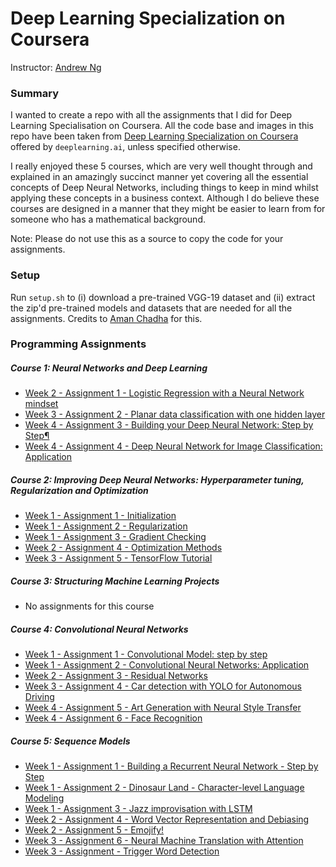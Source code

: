 # Deep Learning Specialization on Coursera

Instructor: [Andrew Ng](http://www.andrewng.org/)

### Summary

I wanted to create a repo with all the assignments that I did for Deep Learning Specialisation on Coursera. All the code base and images in this repo have been taken from [Deep Learning Specialization on Coursera](https://www.coursera.org/specializations/deep-learning) offered by `deeplearning.ai`, unless specified otherwise.

I really enjoyed these 5 courses, which are very well thought through and explained in an amazingly succinct manner yet covering all the essential concepts of Deep Neural Networks, including things to keep in mind whilst applying these concepts in a business context. Although I do believe these courses are designed in a manner that they might be easier to learn from for someone who has a mathematical background.

Note: Please do not use this as a source to copy the code for your assignments.

### Setup

Run ```setup.sh``` to (i) download a pre-trained VGG-19 dataset and (ii) extract the zip'd pre-trained models and datasets that are needed for all the assignments. Credits to [Aman Chadha](https://github.com/amanchadha/coursera-deep-learning-specialization/tree/master) for this.

### Programming Assignments

##### Course 1: Neural Networks and Deep Learning

  - [Week 2 - Assignment 1 - Logistic Regression with a Neural Network mindset](https://github.com/whodis943/deep-learning-specialisation-coursera/blob/main/1%20-%20Neural%20Networks%20and%20Deep%20Learning/Week%202/Logistic%20Regression%20as%20a%20Neural%20Network/Logistic_Regression_with_a_Neural_Network_mindset_v6a.ipynb)
  - [Week 3 - Assignment 2 - Planar data classification with one hidden layer](https://github.com/whodis943/deep-learning-specialisation-coursera/blob/main/1%20-%20Neural%20Networks%20and%20Deep%20Learning/Week%203/Planar%20data%20classification%20with%20one%20hidden%20layer/Planar_data_classification_with_onehidden_layer_v6c.ipynb)
  - [Week 4 - Assignment 3 - Building your Deep Neural Network: Step by Step¶](https://github.com/whodis943/deep-learning-specialisation-coursera/blob/main/1%20-%20Neural%20Networks%20and%20Deep%20Learning/Week%204/Building%20your%20Deep%20Neural%20Network%20-%20Step%20by%20Step/Building_your_Deep_Neural_Network_Step_by_Step_v8a.ipynb)
  - [Week 4 - Assignment 4 - Deep Neural Network for Image Classification: Application](https://github.com/whodis943/deep-learning-specialisation-coursera/blob/main/1%20-%20Neural%20Networks%20and%20Deep%20Learning/Week%204/Deep%20Neural%20Network%20Application_%20Image%20Classification/Deep%20Neural%20Network%20-%20Application%20v8.ipynb)

##### Course 2: Improving Deep Neural Networks: Hyperparameter tuning, Regularization and Optimization

  - [Week 1 - Assignment 1 - Initialization](https://github.com/whodis943/deep-learning-specialisation-coursera/blob/main/2%20-%20Improving%20Deep%20Neural%20Networks%20Hyperparameter%20tuning%2C%20Regularization%20and%20Optimization/Week%201/Initialization/Initialization.ipynb)
  - [Week 1 - Assignment 2 - Regularization](https://github.com/whodis943/deep-learning-specialisation-coursera/blob/main/2%20-%20Improving%20Deep%20Neural%20Networks%20Hyperparameter%20tuning%2C%20Regularization%20and%20Optimization/Week%201/Regularization/Regularization_v2a.ipynb)
  - [Week 1 - Assignment 3 - Gradient Checking](https://github.com/whodis943/deep-learning-specialisation-coursera/blob/main/2%20-%20Improving%20Deep%20Neural%20Networks%20Hyperparameter%20tuning%2C%20Regularization%20and%20Optimization/Week%201/Gradient%20Checking/Gradient%20Checking%20v1.ipynb)
  - [Week 2 - Assignment 4 - Optimization Methods](https://github.com/whodis943/deep-learning-specialisation-coursera/blob/main/2%20-%20Improving%20Deep%20Neural%20Networks%20Hyperparameter%20tuning%2C%20Regularization%20and%20Optimization/Week%202/Optimization_methods_v1b.ipynb)
  - [Week 3 - Assignment 5 - TensorFlow Tutorial](https://github.com/whodis943/deep-learning-specialisation-coursera/blob/main/2%20-%20Improving%20Deep%20Neural%20Networks%20Hyperparameter%20tuning%2C%20Regularization%20and%20Optimization/Week%203/TensorFlow_Tutorial_v3b.ipynb)

##### Course 3: Structuring Machine Learning Projects

  - No assignments for this course
  
##### Course 4: Convolutional Neural Networks

  - [Week 1 - Assignment 1 - Convolutional Model: step by step](https://github.com/whodis943/deep-learning-specialisation-coursera/blob/main/4%20-%20Convolutional%20Neural%20Networks/Week%201/Convolution_model_Step_by_Step_v2a.ipynb)
  - [Week 1 - Assignment 2 - Convolutional Neural Networks: Application](https://github.com/whodis943/deep-learning-specialisation-coursera/blob/main/4%20-%20Convolutional%20Neural%20Networks/Week%201/Convolution_model_Application_v1a.ipynb)
  - [Week 2 - Assignment 3 - Residual Networks](https://github.com/whodis943/deep-learning-specialisation-coursera/blob/main/4%20-%20Convolutional%20Neural%20Networks/Week%202/ResNets/Residual_Networks_v2a.ipynb)
  - [Week 3 - Assignment 4 - Car detection with YOLO for Autonomous Driving](https://github.com/whodis943/deep-learning-specialisation-coursera/blob/main/4%20-%20Convolutional%20Neural%20Networks/Week%203/Car%20detection%20for%20Autonomous%20Driving/Autonomous_driving_application_Car_detection_v3a.ipynb)
  - [Week 4 - Assignment 5 - Art Generation with Neural Style Transfer](https://github.com/whodis943/deep-learning-specialisation-coursera/blob/main/4%20-%20Convolutional%20Neural%20Networks/Week%204/Neural%20Style%20Transfer/Art_Generation_with_Neural_Style_Transfer_v3a.ipynb)    
  - [Week 4 - Assignment 6 - Face Recognition](https://github.com/whodis943/deep-learning-specialisation-coursera/blob/main/4%20-%20Convolutional%20Neural%20Networks/Week%204/Face%20Recognition/Face_Recognition_v3a.ipynb)
  
##### Course 5: Sequence Models

  - [Week 1 - Assignment 1 - Building a Recurrent Neural Network - Step by Step](https://github.com/whodis943/deep-learning-specialisation-coursera/blob/main/5%20-%20Sequence%20Models/Week%201/Building%20a%20Recurrent%20Neural%20Network%20-%20Step%20by%20Step/Building_a_Recurrent_Neural_Network_Step_by_Step_v3a.ipynb)
  - [Week 1 - Assignment 2 - Dinosaur Land - Character-level Language Modeling](https://github.com/whodis943/deep-learning-specialisation-coursera/blob/main/5%20-%20Sequence%20Models/Week%201/Dinosaur%20Island%20--%20Character-level%20language%20model/Dinosaurus_Island_Character_level_language_model_final_v3a.ipynb)
  - [Week 1 - Assignment 3 - Jazz improvisation with LSTM](https://github.com/whodis943/deep-learning-specialisation-coursera/blob/main/5%20-%20Sequence%20Models/Week%201/Jazz%20improvisation%20with%20LSTM/Improvise_a_Jazz_Solo_with_an_LSTM_Network_v3a.ipynb)  
  - [Week 2 - Assignment 4 - Word Vector Representation and Debiasing](https://github.com/whodis943/deep-learning-specialisation-coursera/blob/main/5%20-%20Sequence%20Models/Week%202/Word%20Vector%20Representation/Operations_on_word_vectors_v2a.ipynb)  
  - [Week 2 - Assignment 5 - Emojify!](https://github.com/whodis943/deep-learning-specialisation-coursera/blob/main/5%20-%20Sequence%20Models/Week%202/Emojify/Emojify_v2a.ipynb)  
  - [Week 3 - Assignment 6 - Neural Machine Translation with Attention](https://github.com/whodis943/deep-learning-specialisation-coursera/blob/main/5%20-%20Sequence%20Models/Week%203/Machine%20Translation/Neural_machine_translation_with_attention_v4a.ipynb)  
  - [Week 3 - Assignment  - Trigger Word Detection](https://github.com/whodis943/deep-learning-specialisation-coursera/blob/main/5%20-%20Sequence%20Models/Week%203/Trigger%20word%20detection/Trigger_word_detection_v1a.ipynb)   
